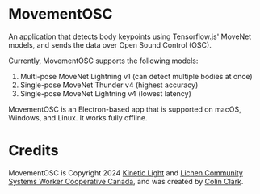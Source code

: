 # MovementOSC
An application that detects body keypoints using Tensorflow.js' MoveNet models, and sends the data over Open Sound Control (OSC).

Currently, MovementOSC supports the following models:
1. Multi-pose MoveNet Lightning v1 (can detect multiple bodies at once)
2. Single-pose MoveNet Thunder v4 (highest accuracy)
3. Single-pose MoveNet Lightning v4 (lowest latency)

MovementOSC is an Electron-based app that is supported on macOS, Windows, and Linux. It works fully offline.

# Credits
MovementOSC is Copyright 2024 [Kinetic Light](https://kineticlight.org) and [Lichen Community Systems Worker Cooperative Canada](https://lichen.coop), and was created by [Colin Clark](https://colinclark.org).
